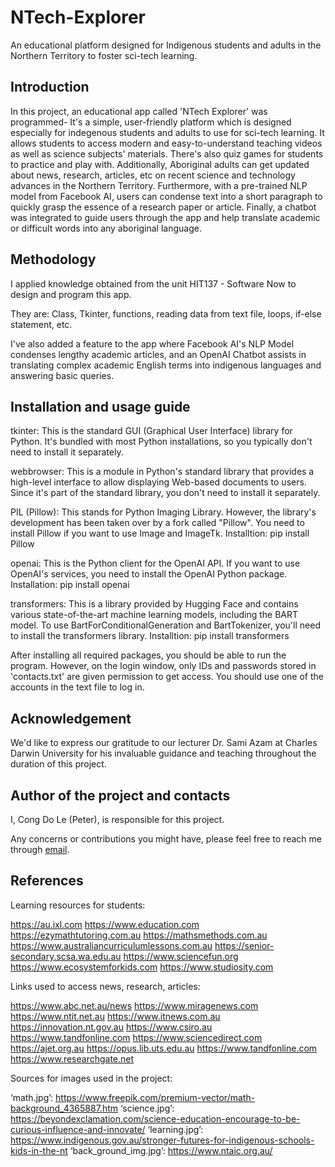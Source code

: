 # NTech-Explorer
An educational platform designed for Indigenous students and adults in the Northern Territory to foster sci-tech learning.

## Introduction
In this project, an educational app called 'NTech Explorer' was programmed- It's a simple, user-friendly platform which is designed especially for indegenous students and adults to use for sci-tech learning. It allows students to access modern and easy-to-understand teaching videos as well as science subjects' materials. There's also quiz games for students to practice and play with. Additionally, Aboriginal adults can get updated about news, research, articles, etc on recent science and technology advances in the Northern Territory. Furthermore, with a pre-trained NLP model from Facebook AI, users can condense text into a short paragraph to quickly grasp the essence of a research paper or article. Finally, a chatbot was integrated to guide users through the app and help translate academic or difficult words into any aboriginal language.

## Methodology
I applied knowledge obtained from the unit HIT137 - Software Now to design and program this app.

They are: Class, Tkinter, functions, reading data from text file, loops, if-else statement, etc.

I've also added a feature to the app where Facebook AI's NLP Model condenses lengthy academic articles, and an OpenAI Chatbot assists in translating complex academic English terms into indigenous languages and answering basic queries.

## Installation and usage guide
tkinter: This is the standard GUI (Graphical User Interface) library for Python. It's bundled with most Python installations, so you typically don't need to install it separately.

webbrowser: This is a module in Python's standard library that provides a high-level interface to allow displaying Web-based documents to users. Since it's part of the standard library, you don't need to install it separately.

PIL (Pillow): This stands for Python Imaging Library. However, the library's development has been taken over by a fork called "Pillow".
You need to install Pillow if you want to use Image and ImageTk. Installtion: pip install Pillow

openai: This is the Python client for the OpenAI API. If you want to use OpenAI's services, you need to install the OpenAI Python package. Installation: pip install openai

transformers: This is a library provided by Hugging Face and contains various state-of-the-art machine learning models, including the BART model. To use BartForConditionalGeneration and BartTokenizer, you'll need to install the transformers library. Installtion: pip install transformers

After installing all required packages, you should be able to run the program. However, on the login window, only IDs and passwords stored in 'contacts.txt' are given permission to get access. You should use one of the accounts in the text file to log in.

## Acknowledgement
We'd like to express our gratitude to our lecturer Dr. Sami Azam at Charles Darwin University for his invaluable guidance and teaching throughout the duration of this project.

## Author of the project and contacts
I, Cong Do Le (Peter), is responsible for this project.

Any concerns or contributions you might have, please feel free to reach me through [email](lecongdoo3@gmail.com).

## References
Learning resources for students:

https://au.ixl.com
https://www.education.com
https://ezymathtutoring.com.au
https://mathsmethods.com.au
https://www.australiancurriculumlessons.com.au
https://senior-secondary.scsa.wa.edu.au
https://www.sciencefun.org
https://www.ecosystemforkids.com
https://www.studiosity.com

Links used to access news, research, articles:

https://www.abc.net.au/news
https://www.miragenews.com
https://www.ntit.net.au
https://www.itnews.com.au
https://innovation.nt.gov.au
https://www.csiro.au
https://www.tandfonline.com
https://www.sciencedirect.com
https://ajet.org.au
https://opus.lib.uts.edu.au
https://www.tandfonline.com
https://www.researchgate.net

Sources for images used in the project:

‘math.jpg’: https://www.freepik.com/premium-vector/math-background_4365887.htm
‘science.jpg’: https://beyondexclamation.com/science-education-encourage-to-be-curious-influence-and-innovate/
‘learning.jpg’: https://www.indigenous.gov.au/stronger-futures-for-indigenous-schools-kids-in-the-nt
‘back_ground_img.jpg’: https://www.ntaic.org.au/
